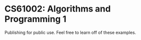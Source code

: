 # CS61002: Algorithms and Programming 1

Publishing for public use. Feel free to learn off of these examples. 
